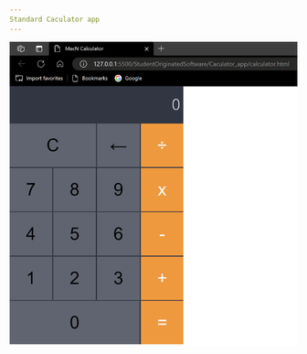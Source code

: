```yaml
---
Standard Caculator app
---
```


![Calculator App](https://github.com/nathanMcL/Student.Originated.Software/blob/main/StudentOriginatedSoftware/Calculator_app/CalculatorResources/calculator_app.png)
